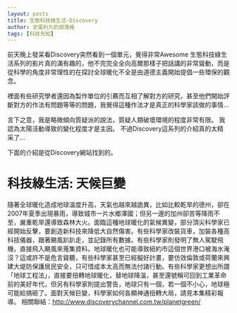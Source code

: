 ```yaml
---
layout: posts
title: 生態科技綠生活-Discovery
author: 史蛋利九的部落格
tags: [科技先知]
---
```


前天晚上發呆看Discovery突然看到一個單元，覺得非常Awesome
生態科技綠生活系列的影片真的滿有趣的，他不完完全全向高爾那樣子把話講的非常聳動，而是從科學的角度非常理性的在探討全球暖化不全是由道德主義開始提倡一些環保的觀念。

<!--more-->

裡面有些研究學者還因為製作單位的引薦而互相了解對方的研究，甚至他們開始評斷對方的作法有問題等等的問題，我覺得這種作法才是真正的科學家該做的事情...

言下之意，我是略微傾向質疑派的說法，質疑人類破壞環境的程度非常有限。
我認為太陽活動導致的變化程度才是主因。
不過Discovery這系列的介紹真的太精采了...

下面的介紹是從Discovery網站找到的。

# 科技綠生活: 天候巨變

隨著全球暖化造成地球溫度升高，天氣也越來越詭異，比如比較乾旱的德州，卻在2007年夏季出現暴雨，導致城市一片水鄉澤國；但另一邊的加州卻苦等降雨不至，嚴重乾旱還導致森林大火。面臨這種地球暖化的氣候異變，部分頂尖科學家已經開始反擊，要創造新科技來降低大自然傷害。有些科學家改裝貨車，加裝各種高科技儀器，跟著颶風趴趴走，並記錄所有數據。有些科學家則發明了無人駕駛飛機，直接飛入颶風來蒐集資料。地球暖化也可能導致紐約市這個世界港口被海水淹沒？這或許不是危言聳聽，有些科學家甚至已經擬好計畫，要仿效倫敦或荷蘭來興建大堤防保護居民安全，只可惜成本太高而無法付諸行動。有些科學家更想出所謂「地球工程法」，直接要扭轉地球暖化，替地球降溫，甚至還號稱可回到工業革命前的美好年代，但另有科學家則提出警告，地球只有一個，若一個不小心，地球極可能給搞砸了。面對天候巨變，科學家如何各顯神通扭轉大局，請見本集精彩報導。
相關聯結：http://www.discoverychannel.com.tw/planetgreen/

